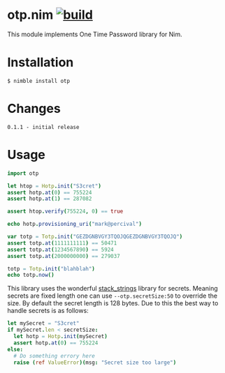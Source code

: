 # otp.nim [![build](https://github.com/OpenSystemsLab/otp.nim/actions/workflows/action.yaml/badge.svg)](https://github.com/OpenSystemsLab/otp.nim/actions/workflows/action.yaml)

This module implements One Time Password library for Nim.


Installation
============

    $ nimble install otp

Changes
=======

    0.1.1 - initial release

Usage
=====
```nim
import otp

let htop = Hotp.init("S3cret")
assert hotp.at(0) == 755224
assert hotp.at(1) == 287082

assert htop.verify(755224, 0) == true

echo hotp.provisioning_uri("mark@percival")

var totp = Totp.init("GEZDGNBVGY3TQOJQGEZDGNBVGY3TQOJQ")
assert totp.at(1111111111) == 50471
assert totp.at(1234567890) == 5924
assert totp.at(2000000000) == 279037

totp = Totp.init("blahblah")
echo totp.now()
```

This library uses the wonderful [stack_strings](https://github.com/termermc/nim-stack-strings) library for secrets.
Meaning secrets are fixed length one can use `--otp.secretSize:50` to override the size.
By default the secret length is 128 bytes.
Due to this the best way to handle secrets is as follows:
```nim
let mySecret = "S3cret"
if mySecret.len < secretSize:
  let hotp = Hotp.init(mySecret)
  assert hotp.at(0) == 755224
else:
  # Do something errory here
  raise (ref ValueError)(msg: "Secret size too large")
```
